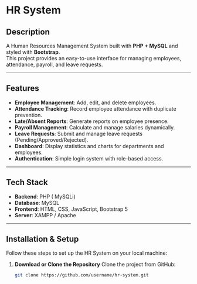 #  HR System

## Description
A Human Resources Management System built with **PHP + MySQL** and styled with **Bootstrap**.  
This project provides an easy-to-use interface for managing employees, attendance, payroll, and leave requests.

---

##  Features
- **Employee Management**: Add, edit, and delete employees.  
- **Attendance Tracking**: Record employee attendance with duplicate prevention.  
- **Late/Absent Reports**: Generate reports on employee presence.  
- **Payroll Management**: Calculate and manage salaries dynamically.  
- **Leave Requests**: Submit and manage leave requests (Pending/Approved/Rejected).  
- **Dashboard**: Display statistics and charts for departments and employees.  
- **Authentication**: Simple login system with role-based access.  

---

## Tech Stack
- **Backend**: PHP ( MySQLi)  
- **Database**: MySQL  
- **Frontend**: HTML, CSS, JavaScript, Bootstrap 5  
- **Server**: XAMPP / Apache  

---

## Installation & Setup
Follow these steps to set up the HR System on your local machine:
1. **Download or Clone the Repository** 
Clone the project from GitHub:
   ```bash
   git clone https://github.com/username/hr-system.git
